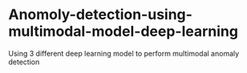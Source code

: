 # Anomoly-detection-using-multimodal-model-deep-learning
Using 3 different deep learning model to perform multimodal anomaly detection 
